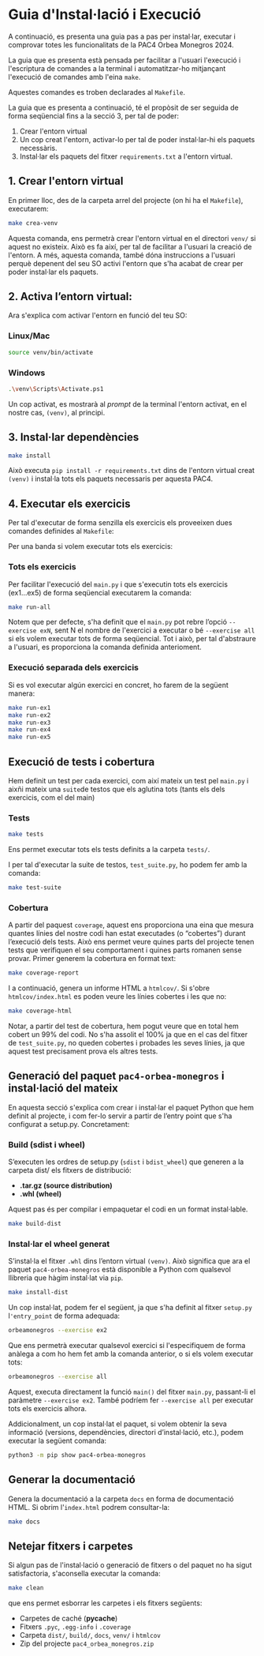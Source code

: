 # Guia d'Instal·lació i Execució

A continuació, es presenta una guia pas a pas per instal·lar, executar i comprovar totes les funcionalitats de la PAC4 Orbea Monegros 2024.

La guia que es presenta està pensada per facilitar a l'usuari l'execució i l'escriptura de comandes a la terminal i automatitzar-ho mitjançant l'execució de comandes amb l'eina `make`. 

Aquestes comandes es troben declarades al `Makefile`.

La guia que es presenta a continuació, té el propòsit de ser seguida de forma seqüencial fins a la secció 3, per tal de poder:

1. Crear l'entorn virtual
2. Un cop creat l'entorn, activar-lo per tal de poder instal·lar-hi els paquets necessàris.
3. Instal·lar els paquets del fitxer `requirements.txt` a l'entorn virtual.

## 1. Crear l'entorn virtual

En primer lloc, des de la carpeta arrel del projecte (on hi ha el `Makefile`), executarem:

```bash
make crea-venv
```

Aquesta comanda, ens permetrà crear l'entorn virtual en el directori `venv/` si aquest no existeix. 
Això es fa així, per tal de facilitar a l'usuari la creació de l'entorn. A més, aquesta comanda, també dóna instruccions a l'usuari perquè depenent del seu SO activi l'entorn que s'ha acabat de crear per poder instal·lar els paquets.

## 2. Activa l’entorn virtual:

Ara s'explica com activar l'entorn en funció del teu SO:

### Linux/Mac

```bash
source venv/bin/activate
```

### Windows

```bash
.\venv\Scripts\Activate.ps1
```

Un cop activat, es mostrarà al *prompt* de la terminal l'entorn activat, en el nostre cas, `(venv)`, al principi.

## 3. Instal·lar dependències

```bash
make install
```

Això executa `pip install -r requirements.txt` dins de l'entorn virtual creat `(venv)` i instal·la tots els paquets necessaris per aquesta PAC4.

## 4. Executar els exercicis

Per tal d'executar de forma senzilla els exercicis els proveeixen dues comandes definides al `Makefile`:

Per una banda si volem executar tots els exercicis:

### Tots els exercicis

Per facilitar l'execució del `main.py` i que s'executin tots els exercicis (ex1...ex5) de forma seqüencial executarem la comanda:

```bash
make run-all
```

Notem que per defecte, s'ha definit que el `main.py` pot rebre l’opció `--exercise exN`, sent N el nombre de l'exercici a executar o bé `--exercise all` si els volem executar tots de forma seqüencial. Tot i això, per tal d'abstraure a l'usuari, es proporciona la comanda definida anterioment.

### Execució separada dels exercicis

Si es vol executar algún exercici en concret, ho farem de la següent manera:

```bash
make run-ex1
make run-ex2
make run-ex3
make run-ex4
make run-ex5
```

## Execució de tests i cobertura

Hem definit un test per cada exercici, com així mateix un test pel `main.py` i aixñi mateix una `suite`de testos que els aglutina tots (tants els dels exercicis, com el del main)

### Tests

```bash
make tests
```
Ens permet executar tots els tests definits a la carpeta `tests/`.

I per tal d'executar la suite de testos, `test_suite.py`, ho podem fer amb la comanda:

```bash
make test-suite
```

### Cobertura

A partir del paquest `coverage`, aquest ens proporciona una eina que mesura quantes línies del nostre codi han estat executades (o “cobertes”) durant l’execució dels tests.
Això ens permet veure quines parts del projecte tenen tests que verifiquen el seu comportament i quines parts romanen sense provar. 
Primer generem la cobertura en format text:

```bash
make coverage-report
```
I a continuació, genera un informe HTML a `htmlcov/`. 
Si s'obre `htmlcov/index.html` es poden veure les línies cobertes i les que no:

```bash
make coverage-html
```

Notar, a partir del test de cobertura, hem pogut veure que en total hem cobert un 99% del codi. No s'ha assolit el 100% ja que en el cas del fitxer de `test_suite.py`, no queden cobertes i probades les seves línies, ja que aquest test precisament prova els altres tests.

## Generació del paquet `pac4-orbea-monegros` i instal·lació del mateix

En aquesta secció s'explica com crear i instal·lar el paquet Python que hem definit al projecte, i com fer-lo servir a partir de l’entry point que s'ha configurat a setup.py. Concretament:

### Build (sdist i wheel)

S’executen les ordres de setup.py (`sdist` i `bdist_wheel`) que generen a la carpeta dist/ els fitxers de distribució: 
- **.tar.gz (source distribution)**
- **.whl (wheel)**

Aquest pas és per compilar i empaquetar el codi en un format instal·lable.

```bash
make build-dist
```

### Instal·lar el wheel generat

S’instal·la el fitxer `.whl` dins l’entorn virtual `(venv)`. 
Això significa que ara el paquet `pac4-orbea-monegros` està disponible a Python com qualsevol llibreria que hàgim instal·lat via `pip`.

```bash
make install-dist
```
    
Un cop instal·lat, podem fer el següent, ja que s'ha definit al fitxer `setup.py` l`'entry_point` de forma adequada:

```bash
orbeamonegros --exercise ex2
```

Que ens permetrà executar qualsevol exercici si l'especifiquem de forma anàlega a com ho hem fet amb la comanda anterior, o si els volem executar tots:

```bash
orbeamonegros --exercise all
```

Aquest, executa directament la funció `main()` del fitxer `main.py`, passant-li el paràmetre `--exercise ex2`.
També podríem fer `--exercise all` per executar tots els exercicis alhora.

Addicionalment, un cop instal·lat el paquet, si volem obtenir la seva informació (versions, dependències, directori d’instal·lació, etc.), podem executar la següent comanda:

```bash
python3 -m pip show pac4-orbea-monegros
```

## Generar la documentació

Genera la documentació a la carpeta `docs` en forma de documentació HTML. Si obrim l'`index.html` podrem consultar-la:

```bash
make docs
```

## Netejar fitxers i carpetes

Si algun pas de l'instal·lació o generació de fitxers o del paquet no ha sigut satisfactoria, s'aconsella executar la comanda:

```bash
make clean
```
que ens permet esborrar les carpetes i els fitxers següents:

- Carpetes de caché (__pycache__)
- Fitxers `.pyc`, `.egg-info` i `.coverage` 
- Carpeta `dist/`, `build/`, `docs`, `venv/` i `htmlcov`
- Zip del projecte `pac4_orbea_monegros.zip`
